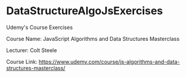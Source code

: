 # DataStructureAlgoJsExercises

Udemy's Course Exercises

Course Name: JavaScript Algorithms and Data Structures Masterclass

Lecturer: Colt Steele

Course Link: https://www.udemy.com/course/js-algorithms-and-data-structures-masterclass/
